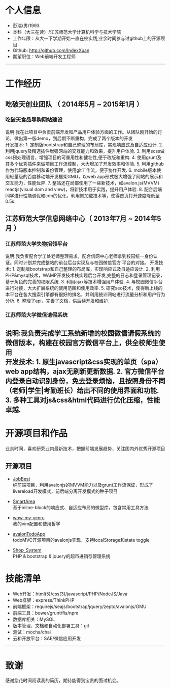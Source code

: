 # 个人信息

 - 彭瑞/男/1993 
 - 本科（大三在读）/江苏师范大学计算机科学与技术学院 
 - 工作年限：从大一下学期开始一直在校实践,业余时间参与过github上的开源项目
 - Github: http://github.com/IndexXuan
 - 期望职位：Web前端开发工程师

---

# 工作经历

## 吃破天创业团队 （ 2014年5月 ~ 2015年1月 ）

### 吃破天食品导购网站建设

  说明:我在此项目中负责前端开发和产品用户体验方面的工作。从团队刚开始的讨论，做出第一版demo，到后期不断重构，完成了两个版本的开发  
  开发技术:
    1. 定制版bootstrap和自己整理的布局库，实现响应式及自适应设计.
	2. 利用jquery及精选插件增强网站的交互能力和效果，提升用户体验.
	3. 利用scss做css预处理语言，增强项目的可重用性和健壮性,便于改版和重构.
    4. 使用grunt及其多个优秀插件来做项目工作流控制，大大增加了开发效率和体验.
	5. 利用github作为代码版本控制和备份管理，使用git工作流，便于协作开发.
    6. mobile版本使用轻量级的百度移动端开发框架GMU，以web app形式极大增强了网站的展示和交互能力，性能优异.
    7. 整站还在局部使用了一些新技术，如avalon.js(MVVM) reactjs(visual dom and view)，将新技术用于实践，提升用户体验.
	8. 配合后端同学进行性能调优和cdn的优化，利用懒加载技术等，使得首页打开速度降低至0.5s.

## 江苏师范大学信息网络中心（ 2013年7月 ~ 2014年5月 ）

### 江苏师范大学失物招领平台 

  说明:我负责配合学工处老师整理需求，配合信网中心老师拿到校园统一身份认证。同时计划并完成整站的前台后台实现及与校园微信官方
  平台的对接。
  开发技术:
    1. 定制版bootstrap和自己整理的布局库，实现响应式及自适应设计.
	2. 利用PHP&mysql技术，WAMP开发技术栈实现后台开发,完整的日志和登录管理记录，基于角色的完善的权限系统.
    3. 利用ajax等技术增强用户体验.
	4. 与校园微信平台进行对接，大大扩展系统的使用范围和使用效率.
	5. 研究seo技术，使得新上线的本平台在各大搜索引擎都有很好的排名，并利用统计网站进行流量分析和用户行为分析.
	6. 整理了api，完善了文档，供后续开发和维护.

### 江苏师范大学微信请假系统

  说明:我负责完成学工系统新增的校园微信请假系统的微信版本，构建在校园官方微信平台上，供全校师生使用  
  开发技术:
    1. 原生javascript&css实现的单页（spa）web app结构，ajax无刷新更新数据.
    2. 官方微信平台内登录自动识别身份，免去登录烦恼，且按照身份不同（老师|学生|考勤班长）给出不同的使用界面和功能.
	3. 多种工具对js&css&html代码进行优化压缩，性能卓越.
---

# 开源项目和作品
  业余时间，喜欢研究业内最新技术，把握前端发展趋势，关注国内外优秀开源项目

## 开源项目

 - [JobBest](http://github.com/IndexXuan/JobBest)  
   纯前端项目，利用avalonjs的MVVM能力以及grunt工作流保证，形成了livereload开发模式，前后端分离开发模式的种子项目

 - [SmartArea](http://github.com/IndexXuan/SmartArea)  
   基于inline-block的响应式、自适应布局的微型库，包含常用工具方法

 - [wow-my-vimrc](http://github.com/IndexXuan/wow-my-vimrc)  
   我的vim配置和使用哲学

 - [avalonTodoApp](http://github.com/IndexXuan/avalonTodoApp)  
   todoMVC开源项目的avalonjs实现，支持localStorage和state toggle

 - [Shop_System](http://github.com/IndexXuan/Shop_System)  
   PHP & bootstrap & jquery的超市进销存管理系统
   
# 技能清单

- Web开发：html(5)/css(3)/javascript/PHP/NodeJS/Java
- Web框架：express/ThinkPHP
- 前端框架：requirejs/seajs/bootstrap/jquery/zepto/avalonjs/GMU
- 前端工具：bower/grunt/fis/npm
- 数据库相关：MySQL
- 版本管理、文档和自动化部署工具：git
- 测试：mocha/chai
- 云和开放平台：SAE/微信应用开发

---

# 致谢
感谢您花时间阅读我的简历，期待能得到宝贵的面试机会。
